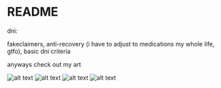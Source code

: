 # README
dni:

fakeclaimers, anti-recovery (i have to adjust to medications my whole life, gtfo), basic dni criteria

anyways check out my art

![alt text](https://files.catbox.moe/p3im38.png)
![alt text](https://files.catbox.moe/7shorx.png)
![alt text](https://files.catbox.moe/d80ahu.jpg)
![alt text](https://files.catbox.moe/n75jco.png)
